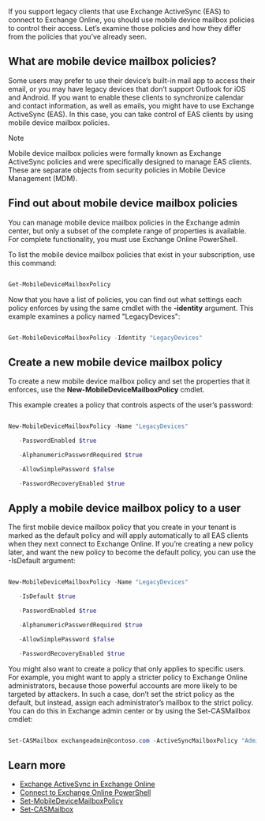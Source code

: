 If you support legacy clients that use Exchange ActiveSync (EAS) to connect to Exchange Online, you should use mobile device mailbox policies to control their access. Let’s examine those policies and how they differ from the policies that you’ve already seen. 

## What are mobile device mailbox policies? 

Some users may prefer to use their device’s built-in mail app to access their email, or you may have legacy devices that don’t support Outlook for iOS and Android. If you want to enable these clients to synchronize calendar and contact information, as well as emails, you might have to use Exchange ActiveSync (EAS). In this case, you can take control of EAS clients by using mobile device mailbox policies. 

>[!NOTE] 
> Mobile device mailbox policies were formally known as Exchange ActiveSync policies and were specifically designed to manage EAS clients. These are separate objects from security policies in Mobile Device Management (MDM). 

## Find out about mobile device mailbox policies 

You can manage mobile device mailbox policies in the Exchange admin center, but only a subset of the complete range of properties is available. For complete functionality, you must use Exchange Online PowerShell. 

To list the mobile device mailbox policies that exist in your subscription, use this command: 

``` powershell 

Get-MobileDeviceMailboxPolicy 

``` 

Now that you have a list of policies, you can find out what settings each policy enforces by using the same cmdlet with the **-identity** argument. This example examines a policy named "LegacyDevices": 

``` powershell 

Get-MobileDeviceMailboxPolicy -Identity "LegacyDevices" 

```  

## Create a new mobile device mailbox policy 

To create a new mobile device mailbox policy and set the properties that it enforces, use the **New-MobileDeviceMailboxPolicy** cmdlet.  

This example creates a policy that controls aspects of the user’s password: 

``` powershell 

New-MobileDeviceMailboxPolicy -Name "LegacyDevices"  

   -PasswordEnabled $true 

   -AlphanumericPasswordRequired $true 

   -AllowSimplePassword $false 

   -PasswordRecoveryEnabled $true 

``` 

## Apply a mobile device mailbox policy to a user 

The first mobile device mailbox policy that you create in your tenant is marked as the default policy and will apply automatically to all EAS clients when they next connect to Exchange Online. If you’re creating a new policy later, and want the new policy to become the default policy, you can use the -IsDefault argument: 

``` powershell 

New-MobileDeviceMailboxPolicy -Name "LegacyDevices"  

   -IsDefault $true 

   -PasswordEnabled $true 

   -AlphanumericPasswordRequired $true 

   -AllowSimplePassword $false 

   -PasswordRecoveryEnabled $true 

``` 

You might also want to create a policy that only applies to specific users. For example, you might want to apply a stricter policy to Exchange Online administrators, because those powerful accounts are more likely to be targeted by attackers. In such a case, don’t set the strict policy as the default, but instead, assign each administrator’s mailbox to the strict policy. You can do this in Exchange admin center or by using the Set-CASMailbox cmdlet: 

``` powershell 

Set-CASMailbox exchangeadmin@contoso.com -ActiveSyncMailboxPolicy "AdminPolicy" 

``` 

## Learn more 

- [Exchange ActiveSync in Exchange Online](/exchange/clients-and-mobile-in-exchange-online/exchange-activesync/exchange-activesync?azure-portal=true) 
- [Connect to Exchange Online PowerShell](/powershell/exchange/exchange-online/connect-to-exchange-online-powershell/connect-to-exchange-online-powershell?azure-portal=true) 
- [Set-MobileDeviceMailboxPolicy](/powershell/module/exchange/devices/set-mobiledevicemailboxpolicy?azure-portal=true) 
- [Set-CASMailbox](/powershell/module/exchange/client-access/set-casmailbox?azure-portal=true) 
